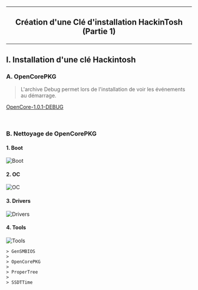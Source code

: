 ---------------------------------------------------------------------------------------------------------------------
## <p align='center'> Création d'une Clé d'installation HackinTosh (Partie 1) </p>

---------------------------------------------------------------------------------------------------------------------
## I. Installation d'une clé Hackintosh
### A. OpenCorePKG
> L'archive Debug permet lors de l'installation de voir les événements au démarrage.

[OpenCore-1.0.1-DEBUG](https://github.com/acidanthera/OpenCorePkg/releases/download/1.0.1/OpenCore-1.0.1-DEBUG.zip)

<br />

### B. Nettoyage de OpenCorePKG
#### 1. Boot
![Boot](https://github.com/user-attachments/assets/f85f177f-7df7-4bfc-b6c4-bb9de17e8012)

#### 2. OC
![OC](https://github.com/user-attachments/assets/7ad7edb5-98f2-4c10-acf0-678e2b59ee49)

#### 3. Drivers
![Drivers](https://github.com/user-attachments/assets/86ad5806-8a56-4528-9710-efce67c95617)

#### 4. Tools
![Tools](https://github.com/user-attachments/assets/6d37d831-77cf-4792-a535-945276e38a3a)



```
> GenSMBIOS
> 
> OpenCorePKG
>
> ProperTree
>
> SSDTTime
```

